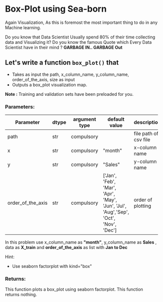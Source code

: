 # Box-Plot using Sea-born

Again Visualization, As this is foremost the most important thing to do in any Machine learning.

Do you know that Data Scientist Usually spend 80% of their time collecting data and Visualizing it?
Do you know the famous Quote which Every Data Scientist have in their mind ? **GARBAGE IN.. GARBAGE Out**


## Let's write a function `box_plot()` that
* Takes as input the path, x_column_name, y_column_name, order_of_the_axis, size as input
* Outputs a box_plot visualization map.


**Note :** Training and validation sets have been preloaded for you.


### Parameters:
| Parameter | dtype | argument type | default value | description |
| --- | --- | --- | --- | --- |
| path | str | compulsory |  | file path of csv file |
| x | str | compulsory | "month" | x-column name |
| y | str | compulsory | "Sales" | y-column name |
| order_of_the_axis | str | compulsory | ['Jan', 'Feb', 'Mar', 'Apr', 'May', 'Jun', 'Jul', 'Aug','Sep', 'Oct', 'Nov', 'Dec'] | order of plotting |





In this problem use x_column_name as **"month"**, y_column_name as **Sales** , data as **X_train** and **order_of_the_axis** as list with **Jan to Dec**  


Hint:
- Use seaborn factorplot with kind="box"

### Returns:

This function plots a box_plot using seaborn factorplot. This function returns nothing.
